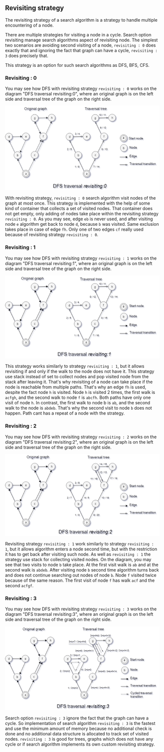 ## Revisiting strategy

The revisiting strategy of a search algorithm is a strategy to handle multiple encountering of a node.

There are multiple strategies for visiting a node in a cycle. Search option revisiting manage search algorithms aspect of revisiting node. The simplest two scenarios are avoiding second visiting of a node, `revisiting : 0` does exactly that and ignoring the fact that graph can have a cycle, `revisiting : 3` does precisely that.

This strategy is an option for such search algorithms as DFS, BFS, CFS.

### Revisiting : 0

You may see how DFS with revisiting strategy `revisiting : 0` works on the diagram "DFS traversal revisiting:0", where an original graph is on the left side and traversal tree of the graph on the right side.

![DfsRevisiting0.png](../../images/searchOptions/Revisiting0.png)

With revisiting strategy, `revisiting : 0` search algorithm visit nodes of the graph at most once. This strategy is implemented with the help of some kind of container that collects a set of visited nodes. That container does not get empty, only adding of nodes take place within the revisiting strategy `revisiting : 0`. As you may see, edge `eb` is never used, and after visiting node `e` algorithm get back to node `d`, because `b` was visited. Same exclusion takes place in case of edge `fh`. Only one of two edges `cf` really used because of revisiting strategy `revisiting : 0`.

### Revisiting : 1

You may see how DFS with revisiting strategy `revisiting : 1` works on the diagram "DFS traversal revisiting:1", where an original graph is on the left side and traversal tree of the graph on the right side.

![DfsRevisiting1.png](../../images/searchOptions/Revisiting1.png)

This strategy works similarly to strategy `revisiting : 1`, but it allows revisiting if and only if the walk to the node does not have it. This strategy use stack instead of set to collect nodes and pop visited node from the stack after leaving it. That's why revisiting of a node can take place if the node is reachable from multiple paths. That's why an edge `fh` is used, despite the fact node `h` is visited. Node `h` is visited 2 times, the first walk is `acfgh`, and the second walk to node `f` is `abcfh`. Both paths have only one visit of node `h`. In contrast, the first walk to node b is `ab`, and the second walk to the node is `abdeb`. That's why the second visit to node `b` does not happen. Path cant has a repeat of a node with the strategy.

### Revisiting : 2

You may see how DFS with revisiting strategy `revisiting : 2` works on the diagram "DFS traversal revisiting:2", where an original graph is on the left side and traversal tree of the graph on the right side.

![DfsRevisiting2.png](../../images/searchOptions/Revisiting2.png)

Revisiting strategy `revisiting : 1` work similarly to strategy `revisiting : 1`, but it allows algorithm enters a node second time, but with the restriction it has to get back after visiting such node. As well as `revisiting : 1` the strategy use stack for collecting visited nodes. On the diagram, you may see that two visits to node `b` take place. At the first visit walk is `ab` and at the second walk is `abdeb`. After visiting node `b` second time algorithm turns back and does not continue searching out nodes of node `b`. Node `f` visited twice because of the same reason. The first visit of node `f` has walk `acf` and the second `acfgf`.

### Revisiting : 3

You may see how DFS with revisiting strategy `revisiting : 3` works on the diagram "DFS traversal revisiting:3", where an original graph is on the left side and traversal tree of the graph on the right side.

![DfsRevisiting3.png](../../images/searchOptions/Revisiting3.png)

Search option `revisiting : 3` ignore the fact that the graph can have a cycle. So implementation of search algorithm `revisiting : 3` is the fastest and use the minimum amount of memory because no additional check is done and no additional data structure is allocated to track set of visited nodes. `revisiting : 3` is good for trees, graphs which does not have any cycle or if search algorithm implements its own custom revisiting strategy.
